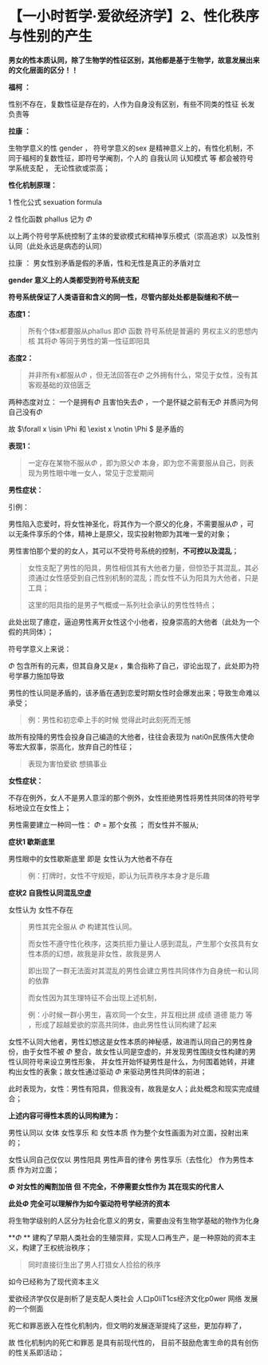 # 【一小时哲学·爱欲经济学】2、性化秩序与性别的产生

 

**男女的性本质认同，除了生物学的性征区别，其他都是基于生物学，故意发展出来的文化层面的区分！！**



**福柯 ：** 

性别不存在，复数性征是存在的，人作为自身没有区别，有些不同类的性征 长发 负责等

**拉康 ：**

 生物学意义的性 gender ， 符号学意义的sex 是精神意义上的，有性化机制，不同于福柯的复数性征，即符号学阉割，个人的 自我认同 认知模式 等 都会被符号学系统支配 ， 无论性欲或崇高；



**性化机制原理：**  

1 性化公式 sexuation formula

2 性化函数 phallus  记为   $\Phi$ 

以上两个符号学系统控制了主体的爱欲模式和精神享乐模式（崇高追求）以及性别认同（此处永远是病态的认同）



拉康 ： 男女性别矛盾是假的矛盾，性和无性是真正的矛盾对立



**gender  意义上的人类都受到符号系统支配**  

**符号系统保证了人类语音和含义的同一性，尽管内部处处都是裂缝和不统一** 

**态度1：**

> 所有个体x都要服从phallus 即$\Phi$ 函数 符号系统是普遍的  男权主义的思想内核  其将$\Phi$ 等同于男性的第一性征即阳具

**态度2：**

> 并非所有x都服从$\Phi$ ，但无法回答在$\Phi$ 之外拥有什么，常见于女性，没有其客观基础的双倍匮乏

两种态度对立： 一个是拥有$\Phi$ 且害怕失去$\Phi$ ，一个是怀疑之前有无$\Phi$ 并质问为何自己没有$\Phi$ 

故 $\forall x \isin \Phi 和  \exist x \notin \Phi $ 是矛盾的



**表现1：** 

> 一定存在某物不服从$\Phi$ ，即为原父$\Phi$ 本身，即为您不需要服从自己，则表现为男性眼中唯一女人，常见于恋爱期间 

**男性症状：**

引例：

男性陷入恋爱时，将女性神圣化，将其作为一个原父的化身，不需要服从$\Phi$ ，可以无条件享乐的个体，精神上是原父，现实投射物即为其唯一爱的对象； 

男性害怕那个爱的的女人，其可以不受符号系统的控制，**不可控以及混乱**； 

> 女性支配了男性的阳具，男性相信其有大他者力量，但惊恐于其混乱，其必须通过女性感受到自己性别机制的混乱；而女性不认为阳具为大他者，只是工具；
>
> 这里的阳具指的是男子气概或一系列社会承认的男性性特点；

此处出现了癔症，逼迫男性离开女性这个小他者，投身崇高的大他者（此处为一个假的共同体）；

符号学意义上来说：

$\Phi$ 包含所有的元素，但其自身又是x ，集合指称了自己，谬论出现了，此处即为符号学暴力施加导致

男性的性认同是矛盾的，该矛盾在遇到恋爱时期女性时会爆发出来；导致生命难以承受；

> 例：男性和初恋牵上手的时候 觉得此时此刻死而无憾  

故所有投降的男性会投身自己编造的大他者，往往会表现为 nati0n民族伟大使命 等宏大叙事，崇高化，放弃自己的性征；

> 表现为害怕爱欲 想搞事业



**女性症状：**

不存在例外，女人不是男人意淫的那个例外，女性拒绝男性将男性共同体的符号学标地设立在女性上；

男性需要建立一种同一性：  $\Phi$  =  那个女孩  ； 而女性并不服从;

 

**症状1 歇斯底里**

男性眼中的女性歇斯底里  即是 女性认为大他者不存在

> 例：打牌时，女性不守规矩，即认为玩弄秩序本身才是乐趣

**症状2 自我性认同混乱空虚**

女性认为 女性不存在

> 男性其完全服从  $\Phi$  构建其性认同。 
>
> 而女性不遵守性化秩序，这类抗拒力量让人感到混乱，产生那个女孩具有女性本质的幻想，故我是非女性，故我是男人
>
> 即出现了一群无法面对其混乱的男性会建立男性共同体作为自身统一和认同的依靠
>
> 而女性因为其生理特征不会出现上述机制，
>
> 例：小时候一群小男生，喜欢同一个女生，并互相比拼 成绩 道德 能力 等 ，形成了超越爱欲的崇高共同体，由此男性性认同构建了起来

女性不认同大他者，男性幻想这是女性本质的神秘感，故进而认同自己的男性身份，由于女性不被  $\Phi$  整合，故女性认同是空虚的，并发现男性围绕女性构建的男性认同符号来设立男性形象，  并女性开始怀疑男性是什么，为何围着她转，并建构出女性的表象；故女性通过驱动  $\Phi$  来驱动男性共同体的前进；

此时表现为，女性：男性有阳具，但我没有，故我是女人；此处概念和现实完成缝合； 

**上述内容可得性本质的认同构建为：**

男性认同以 女体 女性享乐 和 女性本质 作为整个女性画面为对立面，投射出来的；

女性认同自己仅仅以 男性阳具 男性声音的律令 男性享乐（去性化） 作为男性本质 作为对立面；

 **$\Phi$  对女性的阉割加倍 但 不完全，不停需要女性作为 其在现实的代言人** 

**此处$\Phi$ 完全可以理解作为如今驱动符号学经济的资本**

将生物学级别的人区分为社会化意义的男女，需要由没有生物学基础的物作为化身



 **$\Phi$ **  建构了早期人类社会的生殖崇拜，实现人口再生产，是一种原始的资本主义，构建了王权统治秩序；

> 同时直接衍生出了男人打猎女人捡拾的秩序

如今已经称为了现代资本主义



爱欲经济学仅仅是剖析了是支配人类社会 人口p0liT1cs经济文化p0wer 网络 发展的一个侧面

死亡和罪恶嵌入在性化机制内，但文明的发展逐渐提纯了这些，更加存粹了，

故 性化机制内的死亡和罪恶 是具有前现代性的， 目前不鼓励危害生命的具有创伤的性关系即活动；

















